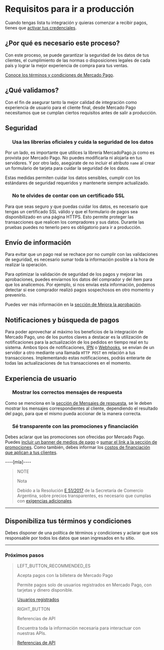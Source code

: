 # Requisitos para ir a producción

Cuando tengas lista tu integración y quieras comenzar a recibir pagos, tienes que [activar tus credenciales]([FAKER][CREDENTIALS][URL]).

## ¿Por qué es necesario este proceso?

Con este proceso, se puede garantizar la seguridad de los datos de tus clientes, el cumplimiento de las normas o disposiciones legales de cada país y lograr la mejor experiencia de compra para tus ventas.

[Conoce los términos y condiciones de Mercado Pago](https://www.mercadopago[FAKER][URL][DOMAIN]/developers/es/guides/resources/legal/terms-and-conditions).

## ¿Qué validamos?
Con el fin de asegurar tanto la mejor calidad de integración como experiencia de usuario para el cliente final, desde Mercado Pago necesitamos que se cumplan ciertos requisitos antes de salir a producción.

## Seguridad

### &nbsp;&nbsp;&nbsp;&nbsp;&nbsp;&nbsp;Usa las librerías oficiales y cuida la seguridad de los datos

Por un lado, es importante que utilices la librería MercadoPago.js como es provista por Mercado Pago. No puedes modificarla ni alojarla en tus servidores. Y por otro lado, asegúrate de no incluir el atributo `name` al crear un formulario de tarjeta para cuidar la seguridad de los datos.

Estas medidas permiten cuidar los datos sensibles, cumplir con los estándares de seguridad requeridos y mantenerte siempre actualizado.

### &nbsp;&nbsp;&nbsp;&nbsp;&nbsp;&nbsp;No te olvides de contar con un certificado SSL

Para que seas seguro y que puedas cuidar los datos, es necesario que tengas un certificado SSL válido y que el formulario de pagos sea disponibilizado en una página HTTPS. Esto permite proteger las transacciones que realicen los compradores y sus datos. Durante las pruebas puedes no tenerlo pero es obligatorio para ir a producción.

## Envío de información

Para evitar que un pago real se rechace por no cumplir con las validaciones de seguridad, es necesario sumar toda la información posible a la hora de realizar la operación.

Para optimizar la validación de seguridad de los pagos y mejorar las aprobaciones, puedes enviarnos los datos del comprador y del ítem para que los analicemos. Por ejemplo, si nos envías esta información, podemos detectar si ese comprador realizó pagos sospechosos en otro momento y prevenirlo.

Puedes ver más información en la [sección de Mejora la aprobación](https://www.mercadopago[FAKER][URL][DOMAIN]/developers/es/guides/manage-account/account/payment-rejections/).

## Notificaciones y búsqueda de pagos

Para poder aprovechar al máximo los beneficios de la integración de Mercado Pago, uno de los puntos claves a destacar es la utilización de notificaciones para la actualización de los pedidos en tiempo real en tu sistema.
Ambos tipos de notificaciones, [IPN](https://www.mercadopago[FAKER][URL][DOMAIN]/developers/es/guides/notifications/ipn/) o [Webhooks](https://www.mercadopago[FAKER][URL][DOMAIN]/developers/es/guides/notifications/webhooks/), se envían de un servidor a otro mediante una llamada `HTTP POST` en relación a tus transacciones.
Implementando estas notificaciones, podrás enterarte de todas las actualizaciones de tus transacciones en el momento.

## Experiencia de usuario

### &nbsp;&nbsp;&nbsp;&nbsp;&nbsp;&nbsp;Mostrar los correctos mensajes de respuesta

Como se menciona en la [sección de Mensajes de respuesta](https://www.mercadopago[FAKER][URL][DOMAIN]/developers/es/guides/online-payments/checkout-api/handling-responses/), se le deben mostrar los mensajes correspondientes al cliente, dependiendo el resultado del pago, para que el mismo pueda accionar de la manera correcta.

### &nbsp;&nbsp;&nbsp;&nbsp;&nbsp;&nbsp;Sé transparente con las promociones y financiación

Debes aclarar que las promociones son ofrecidas por Mercado Pago. Puedes [incluir un banner de medios de pago](https://www.mercadopago[FAKER][URL][DOMAIN]/developers/es/guides/resources/banners/introduction/) o [sumar el link a la sección de promociones](https://www.mercadopago.com/mla/credit_card_promos.htm). Como también, debes informar los [costos de financiación que aplican a tus clientes](https://www.mercadopago[FAKER][URL][DOMAIN]/ayuda/costos-financiacion_621).

----[mla]----
> NOTE
>
> Nota
>
> Debido a la Resolución [E 51/2017](https://www.boletinoficial.gob.ar/#!DetalleNormaBusquedaRapida/158269/20170125/resolucion%2051) de la Secretaría de Comercio Argentina, sobre precios transparentes, es necesario que cumplas con [exigencias adicionales](https://www.mercadopago[FAKER][URL][DOMAIN]/developers/es/guides/resources/localization/considerations-argentina/).
------------

## Disponibiliza tus términos y condiciones

Debes disponer de una política de términos y condiciones y aclarar que sos responsable por todos los datos que sean ingresados en tu sitio.

---
### Próximos pasos

> LEFT_BUTTON_RECOMMENDED_ES
>
> Acepta pagos con la billetera de Mercado Pago
>
> Permite pagos solo de usuarios registrados en Mercado Pago, con tarjetas y dinero disponible.
>
> [Usuarios registrados](https://www.mercadopago[FAKER][URL][DOMAIN]/developers/es/guides/online-payments/checkout-api/wallet-integration)

> RIGHT_BUTTON
>
> Referencias de API
>
> Encuentra toda la información necesaria para interactuar con nuestras APIs.
>
> [Referencias de API](https://www.mercadopago[FAKER][URL][DOMAIN]/developers/es/reference)
